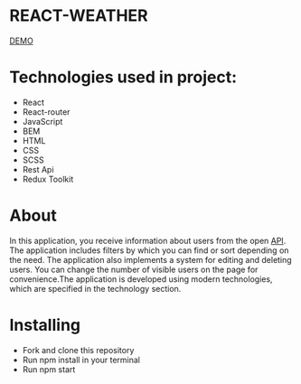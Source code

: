 # REACT-WEATHER

[DEMO](https://dimakotovich.github.io/List-of-Users/)

# Technologies used in project:
- React
- React-router
- JavaScript
- BEM
- HTML
- CSS
- SCSS
- Rest Api
- Redux Toolkit

# About
In this application, you receive information about users from the open [API](https://randomuser.me/). The application includes filters by which you can find or sort depending on the need. The application also implements a system for editing and deleting users. You can change the number of visible users on the page for convenience.The application is developed using modern technologies, which are specified in the technology section.
 
# Installing
- Fork and clone this repository
- Run npm install in your terminal
- Run npm start

